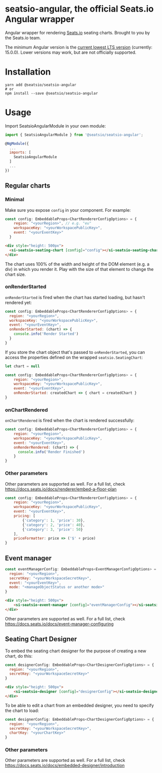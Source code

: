 # seatsio-angular, the official Seats.io Angular wrapper

Angular wrapper for rendering [Seats.io](https://www.seats.io) seating charts. Brought to you by the Seats.io team.

The minimum Angular version is the [current lowest LTS version](https://angular.io/guide/releases#support-policy-and-schedule) (currently: 15.0.0). 
Lower versions may work, but are not officially supported.  

# Installation

```
yarn add @seatsio/seatsio-angular
# or
npm install --save @seatsio/seatsio-angular
```

# Usage

Import SeatsioAngularModule in your own module:

```js
import { SeatsioAngularModule } from '@seatsio/seatsio-angular';

@NgModule({
  ...
  imports: [
    SeatsioAngularModule
  ]
  ...
})
```

## Regular charts

### Minimal

Make sure you expose `config` in your component. For example:

```js
const config: EmbeddableProps<ChartRendererConfigOptions> = {
    region: "<yourRegion>", // e.g. "eu"
    workspaceKey: "<yourWorkspacePublicKey>",
    event: "<yourEventKey>"
  }
```

```html
<div style="height: 500px">
  <si-seatsio-seating-chart [config]="config"></si-seatsio-seating-chart>
</div>
```
The chart uses 100% of the width and height of the DOM element (e.g. a div) in which you render it. Play with the size of that element
to change the chart size.

### onRenderStarted

`onRenderStarted` is fired when the chart has started loading, but hasn't rendered yet:

```js
const config: EmbeddableProps<ChartRendererConfigOptions> = {
  region: "<yourRegion>",
  workspaceKey: "<yourWorkspacePublicKey>",
  event: "<yourEventKey>",
  onRenderStarted: (chart) => {
    console.info('Render Started')
  }
}
```

If you store the chart object that's passed to `onRenderStarted`, you can access the properties defined on the  wrapped `seatsio.SeatingChart`:

```js
let chart = null

const config: EmbeddableProps<ChartRendererConfigOptions> = {
    region: "<yourRegion>",
    workspaceKey: "<yourWorkspacePublicKey>",
    event: "<yourEventKey>",
    onRenderStarted: createdChart => { chart = createdChart }
}
```

### onChartRendered

`onChartRendered` is fired when the chart is rendered successfully:

```js
const config: EmbeddableProps<ChartRendererConfigOptions> = {
    region: "<yourRegion>",
    workspaceKey: "<yourWorkspacePublicKey>",
    event: "<yourEventKey>",
    onRenderRendered: (chart) => {
      console.info('Render Finished')
    }
}
```

### Other parameters

Other parameters are supported as well. For a full list, check https://docs.seats.io/docs/renderer/embed-a-floor-plan

```js
const config: EmbeddableProps<ChartRendererConfigOptions> = {
    region: "<yourRegion>",
    workspaceKey: "<yourWorkspacePublicKey>",
    event: "<yourEventKey>",
    pricing: [
        {'category': 1, 'price': 30},
        {'category': 2, 'price': 40},
        {'category': 3, 'price': 50}
    ],
    priceFormatter: price => ('$' + price)
}
```

## Event manager

```js
const eventManagerConfig: EmbeddableProps<EventManagerConfigOptions> = {
  region: "<yourRegion>",
  secretKey: "<yourWorkspaceSecretKey>",
  event: "<yourEventKey>",
  mode: "<manageObjectStatus or another mode>"
}
```

```html
<div style="height: 500px">
    <si-seatsio-event-manager [config]="eventManagerConfig"></si-seatsio-event-manager>
</div>
```

Other parameters are supported as well. For a full list, check https://docs.seats.io/docs/event-manager-configuring

## Seating Chart Designer

To embed the seating chart designer for the purpose of creating a new chart, do this:
```js
const designerConfig: EmbeddableProps<ChartDesignerConfigOptions> = {
  region: "<yourRegion>",
  secretKey: "<yourWorkspaceSecretKey>"
}
```
```html
<div style="height: 500px">
    <si-seatsio-designer [config]="designerConfig"></si-seatsio-designer>
</div>
```

To be able to edit a chart from an embedded designer, you need to specify the chart to load:
 
```js
const designerConfig: EmbeddableProps<ChartDesignerConfigOptions> = {
  region: "<yourRegion>",
  secretKey: "<yourWorkspaceSecretKey>",
  chartKey: "<yourChartKey>"
}
```

### Other parameters

Other parameters are supported as well. For a full list, check https://docs.seats.io/docs/embedded-designer/introduction
